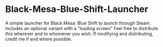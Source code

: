 # Black-Mesa-Blue-Shift-Launcher
A simple launcher for Black Mesa: Blue Shift to launch through Steam. Includes an optional variant with a "loading screen"
Feel free to distribute this wherever and to whomever you wish.
If modifying and distributing, credit me if and where possible.
